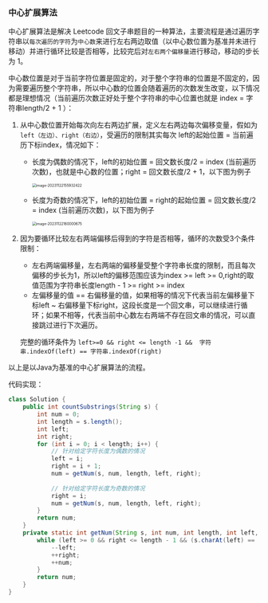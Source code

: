 ### 中心扩展算法

中心扩展算法是解决 Leetcode 回文子串题目的一种算法，主要流程是通过遍历字符串以`每次遍历的字符`为`中心数`来进行左右两边取值（以中心数位置为基准并未进行移动）并进行循环比较是否相等，比较完后对`左右两个偏移量`进行移动，移动的步长为 1。

中心数位置是对于当前字符位置是固定的，对于整个字符串的位置是不固定的，因为需要遍历整个字符串，所以中心数的位置会随着遍历的次数发生改变，以下情况都是理想情况（当前遍历次数正好处于整个字符串的中心位置也就是 index = 字符串length/2 + 1 ）：

1.  从中心数位置开始每次向左右两边扩展，定义左右两边每次偏移变量，假如为`left（左边）、right（右边）`，受遍历的限制其实每次 left的起始位置 = 当前遍历下标index，情况如下：

    -   长度为偶数的情况下，left的初始位置 = 回文数长度/2 = index (当前遍历次数)，也就是中心数的位置；right = 回文数长度/2 + 1，以下图为例子

        <img src="C:\Users\admin\AppData\Roaming\Typora\typora-user-images\image-20231122155932422.png" alt="image-20231122155932422" style="zoom:50%;" />

    -   长度为奇数的情况下，left的初始位置 = right的起始位置 = 回文数长度/2 = index (当前遍历次数)，以下图为例子

        <img src="C:\Users\admin\AppData\Roaming\Typora\typora-user-images\image-20231122160000675.png" alt="image-20231122160000675" style="zoom:50%;" />

2.  因为要循环比较左右两端偏移后得到的字符是否相等，循环的次数受3个条件限制：

    -   左右两端偏移量，左右两端的偏移量受整个字符串长度的限制，而且每次偏移的步长为1，所以left的偏移范围应该为index >= left >= 0,right的取值范围为字符串长度length - 1 >= right >= index
    -   左偏移量的值 == 右偏移量的值，如果相等的情况下代表当前左偏移量下标left ~ 右偏移量下标right，这段长度是一个回文串，可以继续进行循环；如果不相等，代表当前中心数左右两端不存在回文串的情况，可以直接跳过进行下次遍历。

    完整的循环条件为 `left>=0 && right <= length -1 &&  字符串.indexOf(left) == 字符串.indexOf(right)`

以上是以Java为基准的中心扩展算法的流程。

代码实现：

```java
class Solution {
    public int countSubstrings(String s) {
        int num = 0;
        int length = s.length();
        int left;
        int right;
        for (int i = 0; i < length; i++) {
            // 针对给定字符长度为偶数的情况
            left = i;
            right = i + 1;
            num = getNum(s, num, length, left, right);
            
            // 针对给定字符长度为奇数的情况
            right = i;
            num = getNum(s, num, length, left, right);
        }
        return num;
    }
    private static int getNum(String s, int num, int length, int left, int right) {
        while (left >= 0 && right <= length - 1 && (s.charAt(left) == (s.charAt(right)))) {
            --left;
            ++right;
            ++num;
        }
        return num;
    }
}
```





